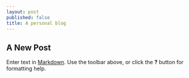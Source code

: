 ```yaml
---
layout: post
published: false
title: A personal blog
---
```

## A New Post

Enter text in [Markdown](http://daringfireball.net/projects/markdown/). Use the toolbar above, or click the **?** button for formatting help.
